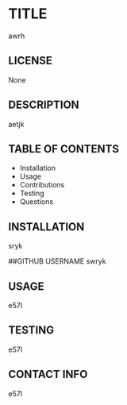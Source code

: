 # TITLE
awrh

## LICENSE
None

## DESCRIPTION
aetjk

## TABLE OF CONTENTS
- Installation
- Usage
- Contributions
- Testing
- Questions

## INSTALLATION
sryk

##GITHUB USERNAME
swryk

## USAGE
e57l

## TESTING
e57l

## CONTACT INFO
e57l
